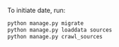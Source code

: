 To initiate date, run:

```bash
python manage.py migrate
python manage.py loaddata sources
python manage.py crawl_sources
```